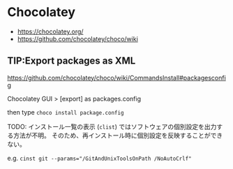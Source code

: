 # Chocolatey

- https://chocolatey.org/
- https://github.com/chocolatey/choco/wiki

## TIP:Export packages as XML

https://github.com/chocolatey/choco/wiki/CommandsInstall#packagesconfig

Chocolatey GUI > [export] as packages.config

then type `choco install package.config`

TODO: インストール一覧の表示 (`clist`) ではソフトウェアの個別設定を出力する方法が不明。
そのため、再インストール時に個別設定を反映することができない。

e.g. `cinst git --params="/GitAndUnixToolsOnPath /NoAutoCrlf"`
